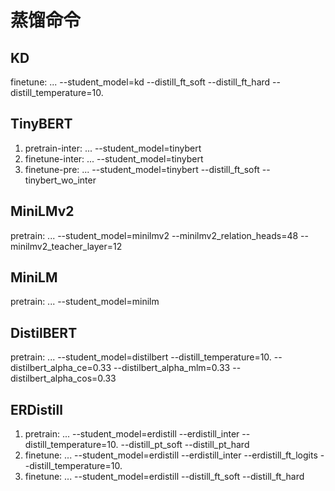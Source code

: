 # 蒸馏命令
## KD
finetune: ... --student_model=kd --distill_ft_soft --distill_ft_hard --distill_temperature=10.

## TinyBERT
1. pretrain-inter: ... --student_model=tinybert
2. finetune-inter: ... --student_model=tinybert
3. finetune-pre: ... --student_model=tinybert --distill_ft_soft --tinybert_wo_inter

## MiniLMv2
pretrain: ... --student_model=minilmv2 --minilmv2_relation_heads=48 --minilmv2_teacher_layer=12

## MiniLM
pretrain: ... --student_model=minilm

## DistilBERT
pretrain: ... --student_model=distilbert --distill_temperature=10. --distilbert_alpha_ce=0.33 --distilbert_alpha_mlm=0.33 --distilbert_alpha_cos=0.33

## ERDistill
1. pretrain: ... --student_model=erdistill --erdistill_inter --distill_temperature=10. --distill_pt_soft --distill_pt_hard
2. finetune: ... --student_model=erdistill --erdistill_inter --erdistill_ft_logits --distill_temperature=10.
3. finetune: ... --student_model=erdistill --distill_ft_soft --distill_ft_hard
